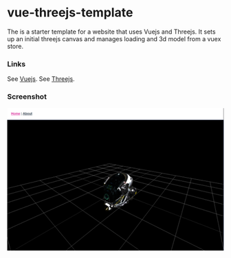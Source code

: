 # vue-threejs-template

The is a starter template for a website that uses Vuejs and Threejs. It sets up an initial threejs canvas and manages loading and 3d model from a vuex store.

### Links
See [Vuejs](https://www.vuejs.org/).
See [Threejs](https://https://threejs.org/).

### Screenshot
![Screenshot of vue-threejs-template](./screenshot.png)
